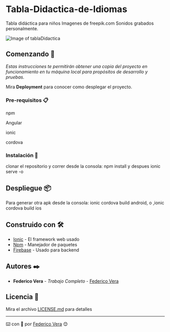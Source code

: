 # Tabla-Didactica-de-Idiomas
Tabla didáctica para niños
Imagenes de freepik.com
Sonidos grabados personalmente.

![Image of tablaDidactica](https://firebasestorage.googleapis.com/v0/b/relevamientovisual1.appspot.com/o/pictures%2F1rk76yylth9?alt=media&token=977ae78e-f18d-4199-a7f1-27679c2b91ee)

## Comenzando 🚀

_Estas instrucciones te permitirán obtener una copia del proyecto en funcionamiento en tu máquina local para propósitos de desarrollo y pruebas._

Mira **Deployment** para conocer como desplegar el proyecto.


### Pre-requisitos 📋

npm

Angular

ionic

cordova

### Instalación 🔧

clonar el repositorio y correr desde la consola: npm install y despues ionic serve -o



## Despliegue 📦

Para generar otra apk desde la consola: ionic cordova build android, o ,ionic cordova build ios

## Construido con 🛠️


* [Ionic](https://ionicframework.com/) - El framework web usado
* [Npm](https://maven.apache.org/) - Manejador de paquetes
* [Firebase](https://firebase.google.com/) - Usado para backend



## Autores ✒️

* **Federico Vera** - *Trabajo Completo* - [Federico Vera](https://github.com/dfedericovera)


## Licencia 📄

Mira el archivo [LICENSE.md](LICENSE.md) para detalles


---
⌨️ con :muscle: por [Federico Vera](https://github.com/dfedericovera) 😊
